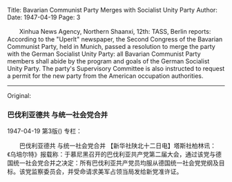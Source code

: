 Title: Bavarian Communist Party Merges with Socialist Unity Party
Author:
Date: 1947-04-19
Page: 3

　　Xinhua News Agency, Northern Shaanxi, 12th: TASS, Berlin reports: According to the "Uperlt" newspaper, the Second Congress of the Bavarian Communist Party, held in Munich, passed a resolution to merge the party with the German Socialist Unity Party: all Bavarian Communist Party members shall abide by the program and goals of the German Socialist Unity Party. The party's Supervisory Committee is also instructed to request a permit for the new party from the American occupation authorities.



<hr /> 

Original: 


### 巴伐利亚德共  与统一社会党合并

1947-04-19
第3版()
专栏：

　　巴伐利亚德共
    与统一社会党合并
    【新华社陕北十二日电】塔斯社柏林讯：《乌培尔特》报载称：于慕尼黑召开的巴伐利亚共产党第二届大会，通过该党与德国统一社会党合并之决定：所有巴伐利亚共产党员均服从德国统一社会党党纲及目标。该党监察委员会，并受命请求美军占领当局发给新党准许证。
